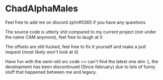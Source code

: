 # ChadAlphaMales
Feel free to add me on discord zphr#0365 if you have any questions

The source code is utterly shit compared to my current project (not under the name CAM anymore), feel free to laugh at it

The offsets are still fucked, feel free to fix it yourself and make a pull request (most likely won't look at it)

Have fun with the semi-old src code << can't find the latest one atm :), the development has been discontinued (Since february) due to lots of funny stuff that happened between me and legacy. 
